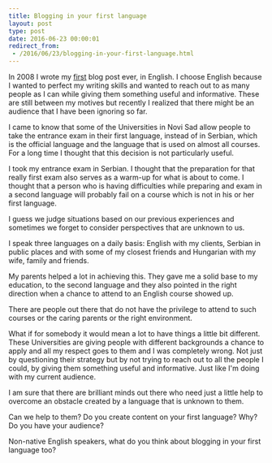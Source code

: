 ```yaml
---
title: Blogging in your first language
layout: post
type: post
date: 2016-06-23 00:00:01
redirect_from:
 - /2016/06/23/blogging-in-your-first-language.html
---
```


In 2008 I wrote my [first](http://akoskm.blogspot.rs/2008/08/tha-realy-first-post.html) blog post ever, in English. I choose English because I wanted to perfect my writing skills and wanted to reach out to as many people as I can while giving them something useful and informative. These are still between my motives but recently I realized that there might be an audience that I have been ignoring so far.

I came to know that some of the Universities in Novi Sad allow people to take the entrance exam in their first language, instead of in Serbian, which is the official language and the language that is used on almost all courses. For a long time I thought that this decision is not particularly useful.

I took my entrance exam in Serbian. I thought that the preparation for that really first exam also serves as a warm-up for what is about to come. I thought that a person who is having difficulties while preparing and exam in a second language will probably fail on a course which is not in his or her first language.

I guess we judge situations based on our previous experiences and sometimes we forget to consider perspectives that are unknown to us.

I speak three languages on a daily basis: English with my clients, Serbian in public places and with some of my closest friends and Hungarian with my wife, family and friends.

My parents helped a lot in achieving this. They gave me a solid base to my education, to the second language and they also pointed in the right direction when a chance to attend to an English course showed up.

There are people out there that do not have the privilege to attend to such courses or the caring parents or the right environment.

What if for somebody it would mean a lot to have things a little bit different. These Universities are giving people with different backgrounds a chance to apply and all my respect goes to them and I was completely wrong. Not just by questioning their strategy but by not trying to reach out to all the people I could, by giving them something useful and informative. Just like I'm doing with my current audience.

I am sure that there are brilliant minds out there who need just a little help to overcome an obstacle created by a language that is unknown to them.

Can we help to them? Do you create content on your first language? Why? Do you have your audience?

Non-native English speakers, what do you think about blogging in your first language too?